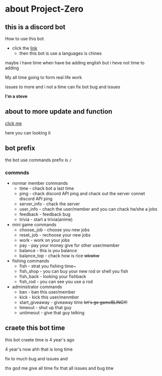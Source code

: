 # about Project-Zero
## this is a discord bot
How to use this bot
- click the [link](https://discord.com/oauth2/authorize?client_id=852046004550238258&permissions=15&scope=bot)
  - then this bot is use a languages is chines

maybe i have time when have be adding english but i heve not time to adding

My all time going to form real life work

issues to more and i not a time can fix bot bug and issues

**I'm a steve**
## about to more update and function
[click me](https://github.com/Shiroko253/Project-Zero/blob/main/doc/Future%20Expected%20Goals.md)

here you can looking it

## bot prefix
the bot use commands prefix is **`/`**

### commnds
- normar member commands
  - time - chack bot a last time
  - ping - chack discord API ping and chack out the server connet discord API ping
  - server_info - chack the server
  - user_info - chach the user/member and you can chack he/she a jobs
  - feedback - feedback bug
  - trivia - start a trivia(anime)
- mini game commands
  - choose_job - choose you new jobs
  - reset_job - rechoose your new jobs
  - work - work on your jobs
  - pay - pay your money give for other user/member
  - balance - this is you balance
  - balance_top - chack how is rice ~~wkwkw~~
- fishing commands
  - fish - strat you fishing time~
  - fish_shop - you can buy your new rod or shell you fish
  - fish_back - looking your fishback
  - fish_rod - you can see you use a rod
- administrator commands
  - ban - ban this user/member
  - kick - kick this user/menmber
  - start_giveaway - giveaway time ~~let's go gameBLING!!!~~
  - timeout - shut up that guy
  - untimeout - give that guy telking
## craete this bot time
this bot craete time is 4 year's ago

4 year's now ahh that is long time

fix to much bug and issues and 

thx god me give all time fix that all issues and bug btw

